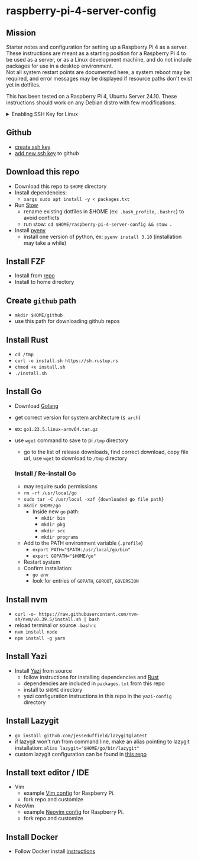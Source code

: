 # raspberry-pi-4-server-config

## Mission
Starter notes and configuration for setting up a Raspberry Pi 4 as a server.\
These instructions are meant as a starting position for a Raspberry Pi 4 to be used as a server, or as a Linux development machine, and do not include packages for use in a desktop environment.\
Not all system restart points are documented here, a system reboot may be required, and error messages may be displayed if resource paths don't exist yet in dotfiles.

This has been tested on a Raspberry Pi 4, Ubuntu Server 24.10.  These instructions should work on any Debian distro with few modifications.

<details>
    <summary>Enabling SSH Key for Linux</summary>

### Definitions
* __Host__: system receiving the SSH connection (server)
* __Client__: system making the SSH connection (connecting workstation)

### Client
* generate SSH key: `ssh-keygen -t rsa`
* save the key to: `$HOME/.ssh/`, name descriptive to the host connection
* send the key (not the `.pub` key) to the host: `ssh-copy-id -i {path/to/key} {user}@{ip}`

Add file reference to config file in `/etc/ssh/ssh_config` as `Include /etc/ssh/ssh_config.d/*`

Create a connection alias by creating entries in `/etc/ssh/ssh_config.d/user_ssh.conf`

```
Host [alias name]
	HostName {ip}
	User {user name}
	IdentityFile {path to private key}
```

### Host
* Check the key was transferred from client to host by comparing
	* host: `$HOME/.ssh/authorized_keys` == client `$HOME/.ssh/{key}.pub`

We can now connect from the client to the host using a simple command: `ssh [alias name]`.

We can configure the host to disallow any password authentication over ssh, and only accept the usage of a key.
In `/etc/ssh/sshd_config`:

```
PubkeyAuthentication yes
PasswordAuthentication no
```
</details>

## Github
* [create ssh key](https://docs.github.com/en/authentication/connecting-to-github-with-ssh/generating-a-new-ssh-key-and-adding-it-to-the-ssh-agent)
* [add new ssh key](https://docs.github.com/en/authentication/connecting-to-github-with-ssh/adding-a-new-ssh-key-to-your-github-account) to github

## Download this repo
* Download this repo to `$HOME` directory
* Install dependencies:
    * `xargs sudo apt install -y < packages.txt`
* Run [Stow](https://www.gnu.org/software/stow/manual/stow.html)
    * rename existing dotfiles in $HOME (ex: `.bash_profile`, `.bashrc`) to avoid conflicts
    * run stow: `cd $HOME/raspberry-pi-4-server-config && stow .`
* Install [pyenv](https://github.com/pyenv/pyenv?tab=readme-ov-file#linuxunix)
    * install one version of python, ex: `pyenv install 3.10` (installation may take a while)

## Install FZF
* Install from [repo](https://github.com/junegunn/fzf?tab=readme-ov-file#using-git)
* Install to home directory

## Create `github` path
* `mkdir $HOME/github`
* use this path for downloading github repos

## Install Rust
* `cd /tmp`
* `curl -o install.sh https://sh.rustup.rs`
* `chmod +x install.sh`
* `./install.sh`

## Install Go
* Download [Golang](https://golang.org/dl/)
* get correct version for system architecture (`$ arch`)
* ex: `go1.23.5.linux-armv64.tar.gz`
* use `wget` command to save to pi `/tmp` directory
    * go to the list of release downloads, find correct download, copy file url, use `wget` to download to `/tmp` directory

    ### Install / Re-install Go
    * may require sudo permissions
    * `rm -rf /usr/local/go`
    * `sudo tar -C /usr/local -xzf {downloaded go file path}`
    * `mkdir $HOME/go`
        * Inside new `go` path:
            * `mkdir bin`
            * `mkdir pkg`
            * `mkdir src`
            * `mkdir programs`
    * Add to the PATH environment variable (`.profile`)
        * `export PATH="$PATH:/usr/local/go/bin"`
        * `export GOPATH="$HOME/go"`
    * Restart system
    * Confirm installation:
        * `go env`
        * look for entries of `GOPATH`, `GOROOT`, `GOVERSION`

## Install nvm
* `curl -o- https://raw.githubusercontent.com/nvm-sh/nvm/v0.39.5/install.sh | bash`
* reload terminal or source `.bashrc`
* `nvm install node`
* `npm install -g yarn`

## Install Yazi
* Install [Yazi](https://yazi-rs.github.io/docs/installation/#build-from-source) from source
    * follow instructions for installing dependencies and [Rust](#install-rust)
    * dependencies are included in `packages.txt` from this repo
    * install to `$HOME` directory
    * yazi configuration instructions in this repo in the `yazi-config` directory

## Install Lazygit
* `go install github.com/jesseduffield/lazygit@latest`
* if lazygit won't run from command line, make an alias pointing to lazygit installation: `alias lazygit="$HOME/go/bin/lazygit"`
* custom lazygit configuration can be found in [this repo](https://github.com/musgravej/lazygit-config)

## Install text editor / IDE
* Vim
    * example [Vim config](https://github.com/musgravej/vim-pi-public) for Raspberry Pi.
    * fork repo and customize
* NeoVim
    * example [Neovim config](https://github.com/musgravej/nvim_public) for Raspberry Pi.
    * fork repo and customize

## Install Docker
* Follow Docker install [instructions](https://docs.docker.com/engine/install/ubuntu/)

